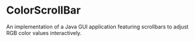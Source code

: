 # ColorScrollBar
An implementation of a Java GUI application featuring scrollbars to adjust RGB color values interactively.
